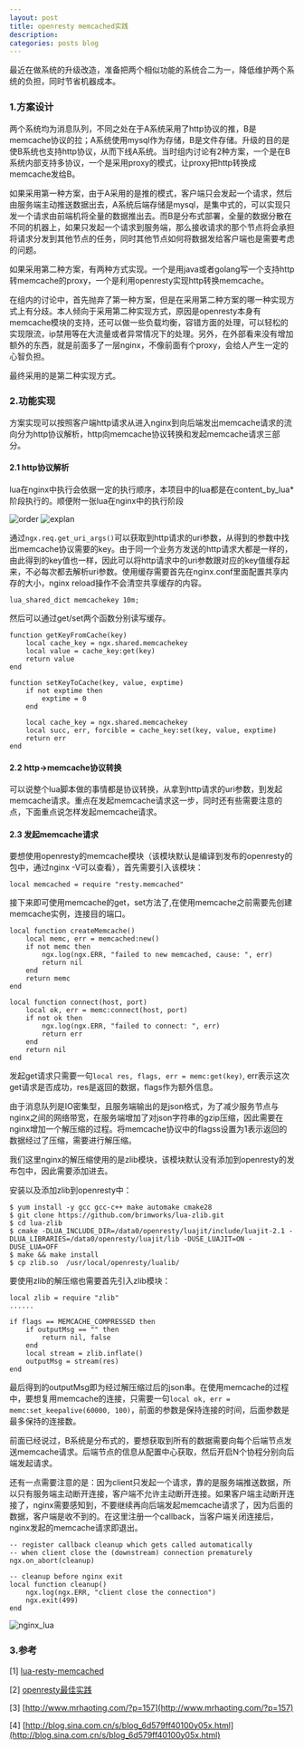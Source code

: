 ```yaml
---
layout: post
title: openresty memcached实践
description: 
categories: posts blog
---
```


最近在做系统的升级改造，准备把两个相似功能的系统合二为一，降低维护两个系统的负担，同时节省机器成本。

### 1.方案设计 

两个系统均为消息队列，不同之处在于A系统采用了http协议的推，B是memcache协议的拉；A系统使用mysql作为存储，B是文件存储。升级的目的是使B系统也支持http协议，从而下线A系统。当时组内讨论有2种方案，一个是在B系统内部支持多协议，一个是采用proxy的模式，让proxy把http转换成memcache发给B。

<!-- more -->
 
如果采用第一种方案，由于A采用的是推的模式，客户端只会发起一个请求，然后由服务端主动推送数据出去，A系统后端存储是mysql，是集中式的，可以实现只发一个请求由前端机将全量的数据推出去。而B是分布式部署，全量的数据分散在不同的机器上，如果只发起一个请求到服务端，那么接收请求的那个节点将会承担将请求分发到其他节点的任务，同时其他节点如何将数据发给客户端也是需要考虑的问题。

如果采用第二种方案，有两种方式实现。一个是用java或者golang写一个支持http转memcache的proxy，一个是利用openresty实现http转换memcache。

在组内的讨论中，首先抛弃了第一种方案，但是在采用第二种方案的哪一种实现方式上有分歧。本人倾向于采用第二种实现方式，原因是openresty本身有memcache模块的支持，还可以做一些负载均衡，容错方面的处理，可以轻松的实现限流，ip禁用等在大流量或者异常情况下的处理。另外，在外部看来没有增加额外的东西，就是前面多了一层nginx，不像前面有个proxy，会给人产生一定的心智负担。

最终采用的是第二种实现方式。

### 2.功能实现

方案实现可以按照客户端http请求从进入nginx到向后端发出memcache请求的流向分为http协议解析，http向memcache协议转换和发起memcache请求三部分。

#### 2.1 http协议解析

lua在nginx中执行会依据一定的执行顺序，本项目中的lua都是在content_by_lua\*阶段执行的。顺便附一张lua在nginx中的执行阶段

![order](/images/nginx_lua/orderOfLuaExec.png)
![explan](/images/nginx_lua/explain.png)

通过`ngx.req.get_uri_args()`可以获取到http请求的uri参数，从得到的参数中找出memcache协议需要的key。由于同一个业务方发送的http请求大都是一样的，由此得到的key值也一样，因此可以将http请求中的uri参数跟对应的key值缓存起来，不必每次都去解析uri参数。使用缓存需要首先在nginx.conf里面配置共享内存的大小，nginx reload操作不会清空共享缓存的内容。

```
lua_shared_dict memcachekey 10m;
```

然后可以通过get/set两个函数分别读写缓存。

```
function getKeyFromCache(key)
    local cache_key = ngx.shared.memcachekey
    local value = cache_key:get(key)
    return value
end

function setKeyToCache(key, value, exptime)
    if not exptime then
        exptime = 0
    end

    local cache_key = ngx.shared.memcachekey
    local succ, err, forcible = cache_key:set(key, value, exptime)
    return err
end
```

#### 2.2 http->memcache协议转换

可以说整个lua脚本做的事情都是协议转换，从拿到http请求的uri参数，到发起memcache请求。重点在发起memcache请求这一步，同时还有些需要注意的点，下面重点说怎样发起memcache请求。

#### 2.3 发起memcache请求

要想使用openresty的memcache模块（该模块默认是编译到发布的openresty的包中，通过nginx -V可以查看），首先需要引入该模块：

```
local memcached = require "resty.memcached"
```

接下来即可使用memcache的get，set方法了,在使用memcache之前需要先创建memcache实例，连接目的端口。

```
local function createMemcache()
    local memc, err = memcached:new()
    if not memc then
        ngx.log(ngx.ERR, "failed to new memcached, cause: ", err)
        return nil
    end
    return memc
end

local function connect(host, port)
    local ok, err = memc:connect(host, port)
    if not ok then
        ngx.log(ngx.ERR, "failed to connect: ", err)
        return err
    end
    return nil
end

```

发起get请求只需要一句`local res, flags, err = memc:get(key)`, err表示这次get请求是否成功，res是返回的数据，flags作为额外信息。

由于消息队列是IO密集型，且服务端输出的是json格式，为了减少服务节点与nginx之间的网络带宽，在服务端增加了对json字符串的gzip压缩，因此需要在nginx增加一个解压缩的过程。将memcache协议中的flagss设置为1表示返回的数据经过了压缩，需要进行解压缩。

我们这里nginx的解压缩使用的是zlib模块，该模块默认没有添加到openresty的发布包中，因此需要添加进去。

安装以及添加zlib到openresty中：

```
$ yum install -y gcc gcc-c++ make automake cmake28
$ git clone https://github.com/brimworks/lua-zlib.git
$ cd lua-zlib
$ cmake -DLUA_INCLUDE_DIR=/data0/openresty/luajit/include/luajit-2.1 -DLUA_LIBRARIES=/data0/openresty/luajit/lib -DUSE_LUAJIT=ON -DUSE_LUA=OFF
$ make && make install
$ cp zlib.so  /usr/local/openresty/lualib/
```

要使用zlib的解压缩也需要首先引入zlib模块：

```
local zlib = require "zlib"
......

if flags == MEMCACHE_COMPRESSED then
    if outputMsg == "" then
        return nil, false
    end
    local stream = zlib.inflate()
    outputMsg = stream(res)
end
```

最后得到的outputMsg即为经过解压缩过后的json串。在使用memcache的过程中，要想复用memcache的连接，只需要一句`local ok, err = memc:set_keepalive(60000, 100)`，前面的参数是保持连接的时间，后面参数是最多保持的连接数。

前面已经说过，B系统是分布式的，要想获取到所有的数据需要向每个后端节点发送memcache请求。后端节点的信息从配置中心获取，然后开启N个协程分别向后端发起请求。

还有一点需要注意的是：因为client只发起一个请求，靠的是服务端推送数据，所以只有服务端主动断开连接，客户端不允许主动断开连接。如果客户端主动断开连接了，nginx需要感知到，不要继续再向后端发起memcache请求了，因为后面的数据，客户端是收不到的。在这里注册一个callback，当客户端关闭连接后，nginx发起的memcache请求即退出。

```
-- register callback cleanup which gets called automatically 
-- when client close the (downstream) connection prematurely
ngx.on_abort(cleanup)

-- cleanup before nginx exit
local function cleanup()
    ngx.log(ngx.ERR, "client close the connection")
    ngx.exit(499)
end
```

![nginx_lua](/images/nginx_lua/nginx_lua.jpg)

### 3.参考

[1] [lua-resty-memcached](https://github.com/openresty/lua-resty-memcached)

[2] [openresty最佳实践](http://www.kancloud.cn/kancloud/openresty-best-practices/50404)
 
[3] [http://www.mrhaoting.com/?p=157](http://www.mrhaoting.com/?p=157)

[4] [http://blog.sina.com.cn/s/blog_6d579ff40100y05x.html](http://blog.sina.com.cn/s/blog_6d579ff40100y05x.html)
